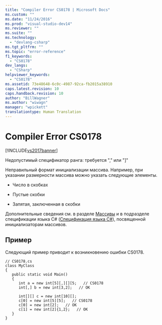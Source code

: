 ```yaml
---
title: "Compiler Error CS0178 | Microsoft Docs"
ms.custom: ""
ms.date: "11/24/2016"
ms.prod: "visual-studio-dev14"
ms.reviewer: ""
ms.suite: ""
ms.technology: 
  - "devlang-csharp"
ms.tgt_pltfrm: ""
ms.topic: "error-reference"
f1_keywords: 
  - "CS0178"
dev_langs: 
  - "CSharp"
helpviewer_keywords: 
  - "CS0178"
ms.assetid: 73e48648-6c0c-4987-92ca-fb2015a38910
caps.latest.revision: 10
caps.handback.revision: 10
author: "BillWagner"
ms.author: "wiwagn"
manager: "wpickett"
translationtype: Human Translation
---
```

# Compiler Error CS0178
[!INCLUDE[vs2017banner](../../../csharp/includes/vs2017banner.md)]

Недопустимый спецификатор ранга: требуется "," или "\]"  
  
 Неправильный формат инициализации массива.  Например, при указании размерности массива можно указать следующие элементы.  
  
-   Число в скобках  
  
-   Пустые скобки  
  
-   Запятая, заключенная в скобки  
  
 Дополнительные сведения см. в разделе [Массивы](../../../csharp/programming-guide/arrays/index.md) и в подразделе спецификации языка C\# \([Спецификация языка C\#](../../../csharp/language-reference/language-specification.md)\), посвященной инициализаторам массивов.  
  
## Пример  
 Следующий пример приводит к возникновению ошибки CS0178.  
  
```  
// CS0178.cs  
class MyClass  
{  
   public static void Main()  
   {  
      int a = new int[5][,][][5;   // CS0178  
      int[,] b = new int[3,2];   // OK  
  
      int[][] c = new int[10][];  
      c[0] = new int[5][5];   // CS0178  
      c[0] = new int[2];   // OK  
      c[1] = new int[2]{1,2};   // OK  
   }  
}  
```